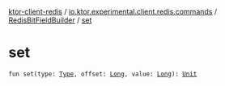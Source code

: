 [ktor-client-redis](../../index.md) / [io.ktor.experimental.client.redis.commands](../index.md) / [RedisBitFieldBuilder](index.md) / [set](./set.md)

# set

`fun set(type: `[`Type`](-type/index.md)`, offset: `[`Long`](https://kotlinlang.org/api/latest/jvm/stdlib/kotlin/-long/index.html)`, value: `[`Long`](https://kotlinlang.org/api/latest/jvm/stdlib/kotlin/-long/index.html)`): `[`Unit`](https://kotlinlang.org/api/latest/jvm/stdlib/kotlin/-unit/index.html)